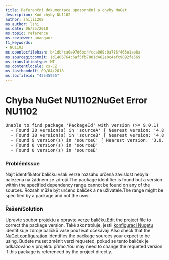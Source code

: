 ```yaml
---
title: Referenční dokumentace upozornění a chyby NuGet
description: Kód chyby NU1102
author: zhili1208
ms.author: lzhi
ms.date: 06/25/2018
ms.topic: reference
ms.reviewer: anangaur
f1_keywords:
- NU1102
ms.openlocfilehash: b41db4ca0e97d6bd4fcca069c0a786f465e1ae8a
ms.sourcegitcommit: 1d1406764c6af5fb7801d462e0c4afc9092fa569
ms.translationtype: MT
ms.contentlocale: cs-CZ
ms.lasthandoff: 09/04/2018
ms.locfileid: "43545955"
---
```

# <a name="nuget-error-nu1102"></a><span data-ttu-id="6212d-103">Chyba NuGet NU1102</span><span class="sxs-lookup"><span data-stu-id="6212d-103">NuGet Error NU1102</span></span>

<pre>Unable to find package 'PackageId' with version (>= 9.0.1)<br/>  - Found 30 version(s) in 'sourceA' [ Nearest version: '4.0.0' ]<br/>  - Found 10 version(s) in 'sourceB' [ Nearest version: '4.0.0-rc-2129' ]<br/>  - Found 9 version(s) in 'sourceC' [ Nearest version: '3.0.0-beta-00032' ]<br/>  - Found 0 version(s) in 'sourceD'<br/>  - Found 0 version(s) in 'sourceE'</pre>

### <a name="issue"></a><span data-ttu-id="6212d-104">Problém</span><span class="sxs-lookup"><span data-stu-id="6212d-104">Issue</span></span>
<span data-ttu-id="6212d-105">Najít identifikátor balíčku však verze rozsahu určená závislost nebyla nalezena na žádném ze zdrojů.</span><span class="sxs-lookup"><span data-stu-id="6212d-105">The package identifier is found but a version within the specified dependency range cannot be found on any of the sources.</span></span> <span data-ttu-id="6212d-106">Rozsah může být určeno balíček a ne uživatele.</span><span class="sxs-lookup"><span data-stu-id="6212d-106">The range might be specified by a package and not the user.</span></span>

### <a name="solution"></a><span data-ttu-id="6212d-107">Řešení</span><span class="sxs-lookup"><span data-stu-id="6212d-107">Solution</span></span>
<span data-ttu-id="6212d-108">Upravte soubor projektu a opravte verze balíčku.</span><span class="sxs-lookup"><span data-stu-id="6212d-108">Edit the project file to correct the package version.</span></span> <span data-ttu-id="6212d-109">Také zkontroluje, jestli [konfiguraci Nugetu](../../consume-packages/Configuring-NuGet-Behavior.md) identifikuje zdroje balíčků vaše používat očekávají.</span><span class="sxs-lookup"><span data-stu-id="6212d-109">Also check that the [NuGet configuration](../../consume-packages/Configuring-NuGet-Behavior.md) identifies the package sources your expect to be using.</span></span> <span data-ttu-id="6212d-110">Budete muset změnit verzi requeted, pokud se tento balíček je odkazováno v projektu přímo.</span><span class="sxs-lookup"><span data-stu-id="6212d-110">You may need to change the requeted version if this package is referenced by the project directly.</span></span>